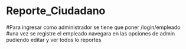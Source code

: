 # Reporte_Ciudadano
#Para ingresar como administrador se tiene que poner /login/empleado
#una vez se registre el empleado navegara en las opciones de admin pudiendo editar y ver todos lo reportes
